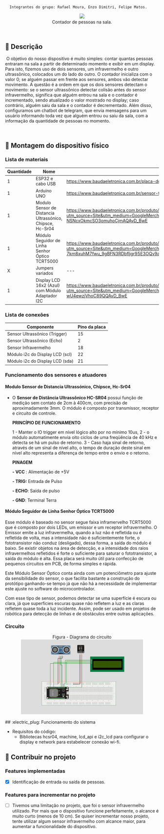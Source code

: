 ``````
  Integrantes do grupo: Rafael Moura, Enzo Dimitri, Felipe Matos.
``````

<p align="center">
  <img src="https://scontent.fcgh23-1.fna.fbcdn.net/v/t1.15752-9/363814254_271743952142386_4616865015457596016_n.jpg?_nc_cat=111&ccb=1-7&_nc_sid=ae9488&_nc_eui2=AeFKLe5YJkj9LOopxq5Pfwnd-DxLAMtyztL4PEsAy3LO0snmpivCbEN3zQ6DR77e3TOVrSyiK2ZvWkP335LHC-Ev&_nc_ohc=4kezA76ySAsAX-emUEu&_nc_ht=scontent.fcgh23-1.fna&oh=03_AdS-dzsYqahoi23WZnPnJcMy4C3FoDYArptsaTNZWRnC2A&oe=64EAA564" width="300" /><br/>
Contador de pessoas na sala.<br/>
</p>

<br/>

## :pushpin: Descrição

​	O objetivo do nosso dispositivo é muito simples: contar quantas pessoas entraram na sala a partir de determinado momento e exibir em um display. Para isto, fizemos uso de dois sensores, um infravermelho e outro ultrassônico, colocados um do lado do outro. O contador inicializa com o valor 0; se alguém passar em frente aos sensores, ambos vão detectar movimento. A questão é a ordem em que os dois sensores detectam o movimento: se o sensor ultrassônico detectar colisão antes do sensor infravermelho, significa que alguém entrou na sala e o contador é incrementado, sendo atualizado o valor mostrado no display; caso contrário, alguém saiu da sala e o contador é decrementado. Além disso, configuramos um chatbot de telegram, que envia mensagens para um usuário informando toda vez que alguém entrou ou saiu da sala, com a informação da quantidade de pessoas no momento.

<br/>

## :robot: Montagem do dispositivo físico

### Lista de materiais

| Quantidade | Nome                                                      | Link para referência                                         |
| ---------- | --------------------------------------------------------- | ------------------------------------------------------------ |
| 1          | ESP32 e cabo USB                                          | https://www.baudaeletronica.com.br/placa-doit-esp32-bluetooth-e-wifi.html |
| 1          | Arduíno UNO                                               | https://www.baudaeletronica.com.br/sensor-touch-capacitivo-ttp223b.html |
| 1          | Modulo Sensor de Distancia Ultrassónico, Chipsce, Hc-Sr04 | https://www.baudaeletronica.com.br/produto/sensor-de-distancia-ultrassonico-hc-sr04.html?utm_source=Site&utm_medium=GoogleMerchant&utm_campaign=GoogleMerchant&gclid=CjwKCAjwq4imBhBQEiwA9Nx1BsPHBXTAy0dByCAjPt1ZsFswPwMLqy45P2mwh-NSNcxOkmcSO3omuhoCjmAQAvD_BwE |
| 1          | Módulo Seguidor de Linha Senhor Óptico TCRT5000           | https://www.baudaeletronica.com.br/produto/modulo-seguidor-de-linha-sensor-optico-tcrt5000.html?utm_source=Site&utm_medium=GoogleMerchant&utm_campaign=GoogleMerchant&gclid=CjwKCAjwq4imBhBQEiwA9Nx1Bj1-7km8xuhM7fwu_9gBFN3RDbfIjgr95E3OQv9alaH0rY6zjh_OsRoCF3gQAvD_BwE |
| X          | Jumpers variados                                          | ---                                                          |
| 1          | Display LCD 16x2 (Azul) com Módulo Adaptador I2C          | https://www.baudaeletronica.com.br/produto/display-lcd-16x2-azul-com-modulo-adaptador-i2c.html?utm_source=Site&utm_medium=GoogleMerchant&utm_campaign=GoogleMerchant&gclid=CjwKCAjwq4imBhBQEiwA9Nx1BvZYqkmxKSxrsbKI3cJEgti6o5lCgIu5pdzjSne04MU8-wU4ewzjVhoC89QQAvD_BwE |

### Lista de conexões

| Componente                      | Pino da placa |
| ------------------------------- | ------------- |
| Sensor Ultrassônico (Trigger)   | 15            |
| Sensor Ultrassônico (Echo)      | 2             |
| Sensor Infravermelho            | 18            |
| Módulo i2c do Display LCD (scl) | 22            |
| Módulo i2c do Display LCD (sda) | 21            |


### Funcionamento dos sensores e atuadores

#### Modulo Sensor de Distancia Ultrassónico, Chipsce, Hc-Sr04

- O **Sensor de Distância Ultrassônico HC-SR04** possui função de medição sem contato de 2cm à 400cm, com precisão de aproximadamente 3mm. O módulo é composto por transmissor, receptor e circuito de controle.

  **PRINCÍPIO DE FUNCIONAMENTO**

  1 - Manter o IO trigger em nível lógico alto por no mínimo 10us, 
  2 - o módulo automatimente envia oito ciclos de uma freqüência de 40 kHz  e detecta se há um pulso de retorno.
  3 - Caso haja sinal de retorno, através de um sinal de nível alto, o tempo de duração deste sinal em nível alto representa a diferença de tempo entre o envio e o retorno.

  **PINAGEM**

  **- VCC** : Alimentação de +5V

  **- TRIG:** Entrada de Pulso

  **- ECHO**: Saída de pulso

  **- GND**: Terminal Terra


#### Módulo Seguidor de Linha Senhor Óptico TCRT5000

Esse módulo é baseado no sensor segue faixa inframervelho TCRT5000 que é composto por dois LEDs, um emissor e um receptor infravermelho. O Emissor emite a luz infravermelha, quando a luz não é refletida ou é refletida de volta, mas a intensidade não é suficientemente forte, o fototransistor não conduz (desligado), dessa forma, a saída do módulo é baixo. Se existir objetos na área de detecção, e a intensidade dos raios infravermelhos refletidos é forte o suficiente para saturar o fototransistor, a saída do módulo é alta. Essa placa será muito útil para confecção de pequenos circuitos em PCB, de forma simples e rápida.

Este Módulo Sensor Óptico conta ainda com um potenciômetro para ajuste da sensibilidade do sensor, o que facilita bastante a construção do protótipo ganhando-se tempo já que não há a necessidade de implementar este ajuste no software do microcontrolador.

Com esse tipo de sensor, podemos detectar se uma superfície é escura ou clara, já que superfícies escuras quase não refletem a luz e as claras refletem quase toda a luz incidente. Assim, pode ser usado em projetos de robótica para detecção de linhas e de obstáculos entre outras aplicações.


### Circuito

<p align="center">
Figura - Diagrama do circuito<br/>
  <img src="https://github.com/rafael2051/Projeto-EPS32/blob/master/Images/circuito.png" width="400" /><br/>
</p>
## :electric_plug: Funcionamento do sistema

- Requisitos do código:
  - Bibliotecas hcsr04, machine, lcd_api e i2c_lcd para configurar o display e network para estabelecer conexão wi-fi.


## :busts_in_silhouette: Contribuir no projeto

### Features implementadas

- [x] Identificação de entrada ou saída de pessoas.


### Features para incrementar no projeto

- [ ] Tivemos uma limitação no projeto, que foi o sensor infravermelho utilizado. Por mais que o dispositivo funcione perfeitamente, o alcance é muito curto (menos de 10 cm). Se quiser incrementar nosso projeto, tente utilizar algum sensor infravermelho com alcance maior, para aumentar a funcionalidade do dispositivo.
